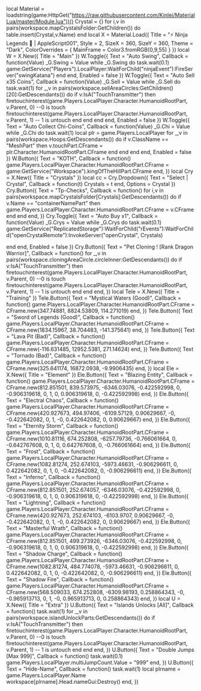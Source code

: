 local Material = loadstring(game:HttpGet("https://raw.githubusercontent.com/Kinlei/MaterialLua/master/Module.lua"))()
Crystal = {}
for i,v in pairs(workspace.mapCrystalsFolder:GetChildren()) do
    table.insert(Crystal,v.Name) 
end
local X = Material.Load({
	Title = "⚡ Ninja Legends 💨 | AppleScript001",
	Style = 2,
	SizeX = 360,
	SizeY = 360,
	Theme = "Dark",
	ColorOverrides = {
		MainFrame = Color3.fromRGB(0,9,55)
	}
})
local W = X.New({
	Title = "Main"
})
W.Toggle({
	Text = "Auto Swing",
	Callback = function(Value)
	_G.Swing = Value
	while _G.Swing do
	task.wait(0.1)
	game:GetService("Players").LocalPlayer:WaitForChild("ninjaEvent"):FireServer("swingKatana")	
end
end,
Enabled = false
})
W.Toggle({
	Text = "Auto Sell x35 Coins",
	Callback = function(Value)
	_G.Sell = Value
	while _G.Sell do
	task.wait(1)
	for _,v in pairs(workspace.sellAreaCircles:GetChildren()[20]:GetDescendants()) do
		if v:IsA("TouchTransmitter") then
		firetouchinterest(game.Players.LocalPlayer.Character.HumanoidRootPart, v.Parent, 0) --0 is touch
		firetouchinterest(game.Players.LocalPlayer.Character.HumanoidRootPart, v.Parent, 1) -- 1 is untouch
end
end
end
end,
Enabled = false
})
W.Toggle({
	Text = "Auto Collect Chi-Coins",
	Callback = function(Value)
	_G.Chi = Value
	while _G.Chi do
	task.wait(1)
	local plr = game.Players.LocalPlayer
	for _,v in pairs(workspace.Hoops:GetDescendants()) do
	if v.ClassName == "MeshPart" then
	v.touchPart.CFrame = plr.Character.HumanoidRootPart.CFrame
end
end
end
end,
Enabled = false
})
W.Button({
	Text = "KOTH",
	Callback = function()
		game.Players.LocalPlayer.Character.HumanoidRootPart.CFrame = game:GetService("Workspace").kingOfTheHillPart.CFrame
	end,
})
local Cry = X.New({
	Title = "Crystals"
})
local cc = Cry.Dropdown({
	Text = "Select | Crystal",
	Callback = function(t)
        Crystals = t
	end,
	Options = Crystal
})
Cry.Button({
	Text = "Tp-Checks",
	Callback = function()
		for i,v in pairs(workspace.mapCrystalsFolder[Crystals]:GetDescendants()) do
			if v.Name == "containerNamePart" then
			game.Players.LocalPlayer.Character.HumanoidRootPart.CFrame = v.CFrame
			end
		end
	end,
})
Cry.Toggle({
	Text = "Auto Buy x1",
	Callback = function(Value)
	_G.Crys = Value
	while _G.Crys do
	task.wait(0.1)
	game:GetService("ReplicatedStorage"):WaitForChild("rEvents"):WaitForChild("openCrystalRemote"):InvokeServer("openCrystal", Crystals)
	
end
end,
Enabled = false
})
Cry.Button({
	Text = "Pet Cloning ! [Rank Dragon Warrior]",
	Callback = function()
		for _,v in pairs(workspace.cloningAreaCircle.circleInner:GetDescendants()) do
			if v:IsA("TouchTransmitter") then
			firetouchinterest(game.Players.LocalPlayer.Character.HumanoidRootPart, v.Parent, 0) --0 is touch
			firetouchinterest(game.Players.LocalPlayer.Character.HumanoidRootPart, v.Parent, 1) -- 1 is untouch
			end
		end
	end,
})
local Tele = X.New({
	Title = "Training"
})
Tele.Button({
	Text = "Mystical Waters (Good)",
	Callback = function()
		game.Players.LocalPlayer.Character.HumanoidRootPart.CFrame = CFrame.new(347.74881, 8824.53809, 114.271019)
	end,
})
Tele.Button({
	Text = "Sword of Legends (Good)",
	Callback = function()
		game.Players.LocalPlayer.Character.HumanoidRootPart.CFrame = CFrame.new(1834.15967, 38.704483, -141.375641)
	end,
})
Tele.Button({
	Text = "Lava Pit (Bad)",
	Callback = function()
		game.Players.LocalPlayer.Character.HumanoidRootPart.CFrame = CFrame.new(-116.631485, 12952.5381, 271.14624)
	end,
})
Tele.Button({
	Text = "Tornado (Bad)",
	Callback = function()
		game.Players.LocalPlayer.Character.HumanoidRootPart.CFrame = CFrame.new(325.641174, 16872.0938, -9.9906435)
	end,
})
local Ele = X.New({
	Title = "Element"
})
Ele.Button({
	Text = "Blazing Entity",
	Callback = function()
		game.Players.LocalPlayer.Character.HumanoidRootPart.CFrame = CFrame.new(812.851501, 839.573975, -6346.03076, -0.422592998, 0, -0.906319618, 0, 1, 0, 0.906319618, 0, -0.422592998)
	end,
})
Ele.Button({
	Text = "Electral Chaos",
	Callback = function()
		game.Players.LocalPlayer.Character.HumanoidRootPart.CFrame = CFrame.new(420.927673, 494.97406, -6109.57129, 0.90629667, -0, -0.422642082, 0, 1, -0, 0.422642082, 0, 0.90629667)
	end,
})
Ele.Button({
	Text = "Eternity Storm",
	Callback = function()
		game.Players.LocalPlayer.Character.HumanoidRootPart.CFrame = CFrame.new(1010.81116, 674.252808, -6257.79736, -0.766061664, 0, -0.642767608, 0, 1, 0, 0.642767608, 0, -0.766061664)
	end,
})
Ele.Button({
	Text = "Frost",
	Callback = function()
		game.Players.LocalPlayer.Character.HumanoidRootPart.CFrame = CFrame.new(1082.81274, 252.674103, -5973.46631, -0.906296611, 0, 0.422642082, 0, 1, 0, -0.422642082, 0, -0.906296611)
	end,
})
Ele.Button({
	Text = "Inferno",
	Callback = function()
		game.Players.LocalPlayer.Character.HumanoidRootPart.CFrame = CFrame.new(812.851501, 252.674057, -6346.03076, -0.422592998, 0, -0.906319618, 0, 1, 0, 0.906319618, 0, -0.422592998)
	end,
})
Ele.Button({
	Text = "Lightning",
	Callback = function()
		game.Players.LocalPlayer.Character.HumanoidRootPart.CFrame = CFrame.new(420.927673, 252.674103, -6103.9707, 0.90629667, -0, -0.422642082, 0, 1, -0, 0.422642082, 0, 0.90629667)
	end,
})
Ele.Button({
	Text = "Masterful Wrath",
	Callback = function()
		game.Players.LocalPlayer.Character.HumanoidRootPart.CFrame = CFrame.new(812.851501, 499.273926, -6346.03076, -0.422592998, 0, -0.906319618, 0, 1, 0, 0.906319618, 0, -0.422592998)
	end,
})
Ele.Button({
	Text = "Shadow Charge",
	Callback = function()
		game.Players.LocalPlayer.Character.HumanoidRootPart.CFrame = CFrame.new(1082.81274, 484.774078, -5973.46631, -0.906296611, 0, 0.422642082, 0, 1, 0, -0.422642082, 0, -0.906296611)
	end,
})
Ele.Button({
	Text = "Shadow Fire",
	Callback = function()
		game.Players.LocalPlayer.Character.HumanoidRootPart.CFrame = CFrame.new(568.509033, 674.252808, -6309.98193, 0.258864343, -0, -0.965913713, 0, 1, -0, 0.965913713, 0, 0.258864343)
	end,
})
local U = X.New({
	Title = "Extra"
})
U.Button({
	Text = "Islands Unlocks [All]",
	Callback = function()
		task.wait(1)
		for _,v in pairs(workspace.islandUnlockParts:GetDescendants()) do
			if v:IsA("TouchTransmitter") then
			firetouchinterest(game.Players.LocalPlayer.Character.HumanoidRootPart, v.Parent, 0) --0 is touch
			firetouchinterest(game.Players.LocalPlayer.Character.HumanoidRootPart, v.Parent, 1) -- 1 is untouch
			end
		end
	end,
})
U.Button({
	Text = "Double Jumps [Max 999]",
	Callback = function()
		task.wait(0.1)
		game.Players.LocalPlayer.multiJumpCount.Value = "999"
	end,
})
U.Button({
	Text = "Hide-Name",
	Callback = function()
		task.wait(1)
		local plrname = game.Players.LocalPlayer.Name
		workspace[plrname].Head.nameGui:Destroy()
	end,
})
